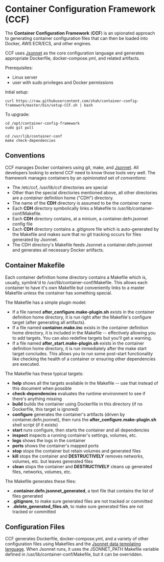 # Container Configuration Framework (CCF)

The **Container Configuration Framework** (**CCF**) is an opionated approach to generating container 
configuration files that can then be loaded into Docker, AWS ECR/ECS, and other engines.

CCF uses [Jsonnet](https://jsonnet.org/) as the core configuration language and generates appropriate
Dockerfile, docker-compose.yml, and related artifacts.

Prerequisites:

* Linux server
* user with sudo privileges and Docker permissions

Intial setup:

    curl https://raw.githubusercontent.com/shah/container-config-framework/master/bin/setup-CCF.sh | bash

To upgrade:

    cd /opt/container-config-framework
    sudo git pull

    cd /usr/lib/container-conf
    make check-dependencies

## Conventions

CCF manages Docker containers using git, make, and [Jsonnet](https://jsonnet.org/). All developers looking
to extend CCF need to know those tools very well. The framework manages containers by an *opinionated* set 
of *conventions*:

* The /etc/ccf, /usr/lib/ccf directories are special
* Other than the special directories mentioned above, all other directories are a *container* definition
  home ("CDH") directory.
* The name of the **CDH** directory is assumed to be the container name
* Each **CDH** directory symbolically links a Makefile to /usr/lib/container-conf/Makefile.
* Each **CDH** directory contains, at a minium, a container.defn.jsonnet config file
* Each **CDH** directory contains a .gitignore file which is auto-generated by the Makefile
  and makes sure that no git tracking occurs for files generated by Jsonnet.
* The CDH directory's Makefile feeds Jsonnet a container.defn.jsonnet and generates all necessary
  Docker artifacts.

## Container Makefile

Each container definition home directory contains a Makefile which is, usually, symlink'd to
/usr/lib/container-conf/Makefile. This allows each container to have it's own Makefile but conveniently
links to a master Makefile unless the container has something special.

The Makefile has a simple plugin model:

* If a file named **after_configure.make-plugin.sh** exists in the container definition home directory,
  it is run right after the Makefile's configure target (after generating all artifacts).
* If a file named **container.make.inc** exists in the container definition home directory, it is
  included in the Makefile -- effectively allowing you to add targets. You can also redefine targets
  but you'll get a warning.
* If a file named **after_start.make-plugin.sh** exists in the container definition home directory, it
  is run immediately after the make start target concludes. This allows you to run some post-start
  functionality like checking the health of a container or ensuring other dependencies are executed.

The Makefile has these typical targets:

* **help** shows all the targets available in the Makefile -- use that instead of this document when possible
* **check-dependencies** evaluates the runtime environment to see if there's anything missing
* **build** builds the container using Dockerfile in this directory (if no Dockerfile, this target is ignored)
* **configure** generates the container's artifacts (driven by container.defn.jsonnet), then runs the
  **after_configure.make-plugin.sh** shell script (if it exists)
* **start** runs configure, then starts the container and all dependencies
* **inspect** inspects a running container's settings, volumes, etc.
* **logs** shows the logs in the container
* **ports** shows the container's mapped ports
* **stop** stops the container but retain volumes and generated files
* **kill** stops the container and **DESTRUCTIVELY** removes networks, volumes, etc. but leaves generated files
* **clean** stops the container and **DESTRUCTIVELY** cleans up generated files, networks, volumes, etc.

The Makefile generates these files:

* **.container.defn.jsonnet_generated**, a text file that contains the list of files generated
* **.gitignore**, to make sure generated files are not tracked or committed
* **.delete_generated_files.sh**, to make sure generated files are not tracked or committed

## Configuration Files

CCF generates Dockerfile, docker-compose.yml, and a variety of other configuration files using Makefiles
and the [Jsonnet data templating language](https://jsonnet.org/). When Jsonnet runs, it uses the 
JSONNET_PATH Makefile variable defined in /usr/lib/container-conf/Makefile, but it can be overridden.
